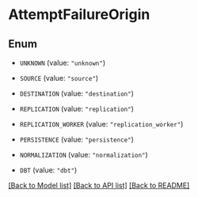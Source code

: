 # AttemptFailureOrigin

## Enum


* `UNKNOWN` (value: `"unknown"`)

* `SOURCE` (value: `"source"`)

* `DESTINATION` (value: `"destination"`)

* `REPLICATION` (value: `"replication"`)

* `REPLICATION_WORKER` (value: `"replication_worker"`)

* `PERSISTENCE` (value: `"persistence"`)

* `NORMALIZATION` (value: `"normalization"`)

* `DBT` (value: `"dbt"`)


[[Back to Model list]](../README.md#documentation-for-models) [[Back to API list]](../README.md#documentation-for-api-endpoints) [[Back to README]](../README.md)


